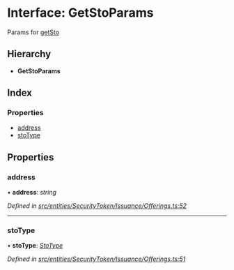 # Interface: GetStoParams

Params for [getSto](../classes/_entities_securitytoken_issuance_offerings_.offerings.md#getsto)

## Hierarchy

- **GetStoParams**

## Index

### Properties

- [address](_entities_securitytoken_issuance_offerings_.getstoparams.md#address)
- [stoType](_entities_securitytoken_issuance_offerings_.getstoparams.md#stotype)

## Properties

### address

• **address**: _string_

_Defined in [src/entities/SecurityToken/Issuance/Offerings.ts:52](https://github.com/PolymathNetwork/polymath-sdk/blob/d34930f/src/entities/SecurityToken/Issuance/Offerings.ts#L52)_

---

### stoType

• **stoType**: _[StoType](../enums/_types_index_.stotype.md)_

_Defined in [src/entities/SecurityToken/Issuance/Offerings.ts:51](https://github.com/PolymathNetwork/polymath-sdk/blob/d34930f/src/entities/SecurityToken/Issuance/Offerings.ts#L51)_
